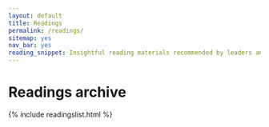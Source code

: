 ```yaml
---
layout: default
title: Readings
permalink: /readings/
sitemap: yes
nav_bar: yes
reading_snippet: Insightful reading materials recommended by leaders and participants of the Bodhinyana Group -- a group of lay Buddhists meeting at Amaravati Buddhist Monastery.
---
```


# Readings archive #

{% include readingslist.html %}

